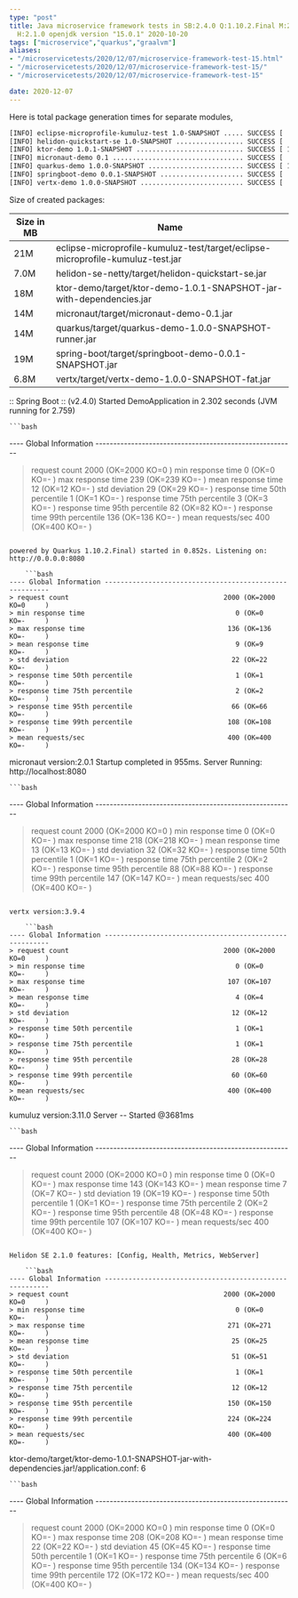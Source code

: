 ```yaml
---
type: "post"
title: Java microservice framework tests in SB:2.4.0 Q:1.10.2.Final M:2.2.1 V:3.9.4
  H:2.1.0 openjdk version "15.0.1" 2020-10-20
tags: ["microservice","quarkus","graalvm"]
aliases:
- "/microservicetests/2020/12/07/microservice-framework-test-15.html"
- "/microservicetests/2020/12/07/microservice-framework-test-15/"
- "/microservicetests/2020/12/07/microservice-framework-test-15"

date: 2020-12-07
---
```

 
Here is total package generation times for separate modules,
```bash
[INFO] eclipse-microprofile-kumuluz-test 1.0-SNAPSHOT ..... SUCCESS [  5.979 s]
[INFO] helidon-quickstart-se 1.0-SNAPSHOT ................. SUCCESS [  9.796 s]
[INFO] ktor-demo 1.0.1-SNAPSHOT ........................... SUCCESS [ 12.058 s]
[INFO] micronaut-demo 0.1 ................................. SUCCESS [  6.935 s]
[INFO] quarkus-demo 1.0.0-SNAPSHOT ........................ SUCCESS [ 14.368 s]
[INFO] springboot-demo 0.0.1-SNAPSHOT ..................... SUCCESS [  7.079 s]
[INFO] vertx-demo 1.0.0-SNAPSHOT .......................... SUCCESS [  4.228 s]
```
Size of created packages:

| Size in MB |  Name |
|------------|-------|
| 21M | eclipse-microprofile-kumuluz-test/target/eclipse-microprofile-kumuluz-test.jar |
| 7.0M | helidon-se-netty/target/helidon-quickstart-se.jar |
| 18M | ktor-demo/target/ktor-demo-1.0.1-SNAPSHOT-jar-with-dependencies.jar |
| 14M | micronaut/target/micronaut-demo-0.1.jar |
| 14M | quarkus/target/quarkus-demo-1.0.0-SNAPSHOT-runner.jar |
| 19M | spring-boot/target/springboot-demo-0.0.1-SNAPSHOT.jar |
| 6.8M | vertx/target/vertx-demo-1.0.0-SNAPSHOT-fat.jar |


:: Spring Boot :: (v2.4.0) Started DemoApplication in 2.302 seconds (JVM running for 2.759)

    ```bash
---- Global Information --------------------------------------------------------
> request count                                       2000 (OK=2000   KO=0     )
> min response time                                      0 (OK=0      KO=-     )
> max response time                                    239 (OK=239    KO=-     )
> mean response time                                    12 (OK=12     KO=-     )
> std deviation                                         29 (OK=29     KO=-     )
> response time 50th percentile                          1 (OK=1      KO=-     )
> response time 75th percentile                          3 (OK=3      KO=-     )
> response time 95th percentile                         82 (OK=82     KO=-     )
> response time 99th percentile                        136 (OK=136    KO=-     )
> mean requests/sec                                    400 (OK=400    KO=-     )
```

powered by Quarkus 1.10.2.Final) started in 0.852s. Listening on: http://0.0.0.0:8080

    ```bash
---- Global Information --------------------------------------------------------
> request count                                       2000 (OK=2000   KO=0     )
> min response time                                      0 (OK=0      KO=-     )
> max response time                                    136 (OK=136    KO=-     )
> mean response time                                     9 (OK=9      KO=-     )
> std deviation                                         22 (OK=22     KO=-     )
> response time 50th percentile                          1 (OK=1      KO=-     )
> response time 75th percentile                          2 (OK=2      KO=-     )
> response time 95th percentile                         66 (OK=66     KO=-     )
> response time 99th percentile                        108 (OK=108    KO=-     )
> mean requests/sec                                    400 (OK=400    KO=-     )
```

micronaut version:2.0.1 Startup completed in 955ms. Server Running: http://localhost:8080

    ```bash
---- Global Information --------------------------------------------------------
> request count                                       2000 (OK=2000   KO=0     )
> min response time                                      0 (OK=0      KO=-     )
> max response time                                    218 (OK=218    KO=-     )
> mean response time                                    13 (OK=13     KO=-     )
> std deviation                                         32 (OK=32     KO=-     )
> response time 50th percentile                          1 (OK=1      KO=-     )
> response time 75th percentile                          2 (OK=2      KO=-     )
> response time 95th percentile                         88 (OK=88     KO=-     )
> response time 99th percentile                        147 (OK=147    KO=-     )
> mean requests/sec                                    400 (OK=400    KO=-     )
```

vertx version:3.9.4

    ```bash
---- Global Information --------------------------------------------------------
> request count                                       2000 (OK=2000   KO=0     )
> min response time                                      0 (OK=0      KO=-     )
> max response time                                    107 (OK=107    KO=-     )
> mean response time                                     4 (OK=4      KO=-     )
> std deviation                                         12 (OK=12     KO=-     )
> response time 50th percentile                          1 (OK=1      KO=-     )
> response time 75th percentile                          1 (OK=1      KO=-     )
> response time 95th percentile                         28 (OK=28     KO=-     )
> response time 99th percentile                         60 (OK=60     KO=-     )
> mean requests/sec                                    400 (OK=400    KO=-     )
```

kumuluz version:3.11.0 Server -- Started @3681ms

    ```bash
---- Global Information --------------------------------------------------------
> request count                                       2000 (OK=2000   KO=0     )
> min response time                                      0 (OK=0      KO=-     )
> max response time                                    143 (OK=143    KO=-     )
> mean response time                                     7 (OK=7      KO=-     )
> std deviation                                         19 (OK=19     KO=-     )
> response time 50th percentile                          1 (OK=1      KO=-     )
> response time 75th percentile                          2 (OK=2      KO=-     )
> response time 95th percentile                         48 (OK=48     KO=-     )
> response time 99th percentile                        107 (OK=107    KO=-     )
> mean requests/sec                                    400 (OK=400    KO=-     )
```

Helidon SE 2.1.0 features: [Config, Health, Metrics, WebServer]

    ```bash
---- Global Information --------------------------------------------------------
> request count                                       2000 (OK=2000   KO=0     )
> min response time                                      0 (OK=0      KO=-     )
> max response time                                    271 (OK=271    KO=-     )
> mean response time                                    25 (OK=25     KO=-     )
> std deviation                                         51 (OK=51     KO=-     )
> response time 50th percentile                          1 (OK=1      KO=-     )
> response time 75th percentile                         12 (OK=12     KO=-     )
> response time 95th percentile                        150 (OK=150    KO=-     )
> response time 99th percentile                        224 (OK=224    KO=-     )
> mean requests/sec                                    400 (OK=400    KO=-     )
```

ktor-demo/target/ktor-demo-1.0.1-SNAPSHOT-jar-with-dependencies.jar!/application.conf: 6

    ```bash
---- Global Information --------------------------------------------------------
> request count                                       2000 (OK=2000   KO=0     )
> min response time                                      0 (OK=0      KO=-     )
> max response time                                    208 (OK=208    KO=-     )
> mean response time                                    22 (OK=22     KO=-     )
> std deviation                                         45 (OK=45     KO=-     )
> response time 50th percentile                          1 (OK=1      KO=-     )
> response time 75th percentile                          6 (OK=6      KO=-     )
> response time 95th percentile                        134 (OK=134    KO=-     )
> response time 99th percentile                        172 (OK=172    KO=-     )
> mean requests/sec                                    400 (OK=400    KO=-     )
```
